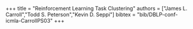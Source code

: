 +++
title =  "Reinforcement Learning Task Clustering"
authors = ["James L. Carroll","Todd S. Peterson","Kevin D. Seppi"]
bibtex = "bib/DBLP-conf-icmla-CarrollPS03"
+++
